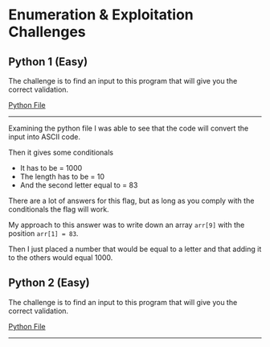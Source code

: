 # Enumeration & Exploitation Challenges

## Python 1 (Easy)

The challenge is to find an input to this program that will give you the correct validation.

[Python File](python1.py)

---

Examining the python file I was able to see that the code will convert the input into ASCII code.

Then it gives some conditionals

- It has to be = 1000
- The length has to be = 10
- And the second letter equal to = 83

There are a lot of answers for this flag, but as long as you comply with the conditionals the flag
will work.

My approach to this answer was to write down an array `arr[9]` with the position `arr[1] = 83`.

Then I just placed a number that would be equal to a letter and that adding it to the others would
equal 1000.

## Python 2 (Easy)

The challenge is to find an input to this program that will give you the correct validation.

[Python File](PYTHON2.pyc)

---
